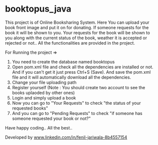 # booktopus_java

This project is of Online Booksharing System.
Here You can upload your book front image and put it on for donating.
If someone requests for the book it will be shown to you.
Your requests for the book will be shown to you along with the current status of the book, weather it is accepted or rejected or not..
All the functionalities are provided in the project.

For Running the project =>
1) You need to create the database named booktopus
2) Open pom.xml file and check all the dependencies are installed or not. And if you can't get it just press Ctrl+S (Save). And save the pom.xml file and it will automatically download all the dependencies.
3) Change your file uploading path
4) Register yourself (Note : You should create two account to see the books uplaoded by other ones)
5) Login and simply upload a book
6) Now you can go to "Your Requests" to check "the status of your requested books"
7) And you can go to "Pending Requests" to check "if someone has someone requested your book or not?"

Have happy coding..
All the best..

Developed by www.linkedin.com/in/fenil-jariwala-8b4557154
